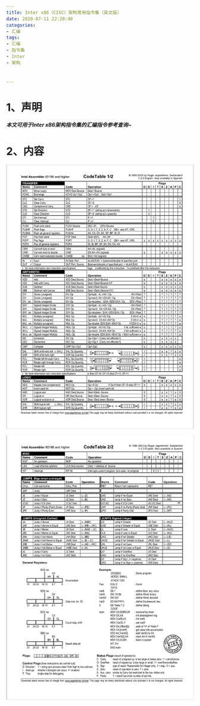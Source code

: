 ```yaml
---
title: Inter x86（CISC）架构常用指令集（英文版）
date: 2020-07-11 22:20:40
categories:
- 汇编
tags:
- 汇编
- 指令集
- Inter
- 架构


---
```






# 1、声明

***本文可用于Inter x86架构指令集的汇编指令参考查询~***



#  2、内容

![image-20200711221126160](Inter%20x86%EF%BC%88CISC%EF%BC%89%E6%9E%B6%E6%9E%84%E5%B8%B8%E7%94%A8%E6%8C%87%E4%BB%A4%E9%9B%86%EF%BC%88%E8%8B%B1%E6%96%87%E7%89%88%EF%BC%89/image-20200711221126160.png)











![image-20200711221155485](Inter%20x86%EF%BC%88CISC%EF%BC%89%E6%9E%B6%E6%9E%84%E5%B8%B8%E7%94%A8%E6%8C%87%E4%BB%A4%E9%9B%86%EF%BC%88%E8%8B%B1%E6%96%87%E7%89%88%EF%BC%89/image-20200711221155485.png)